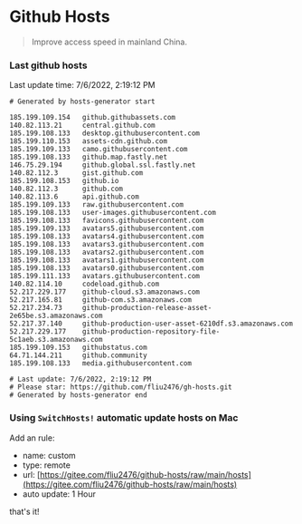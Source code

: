 # Github Hosts

> Improve access speed in mainland China.

### Last github hosts

Last update time: 7/6/2022, 2:19:12 PM

```base
# Generated by hosts-generator start 

185.199.109.154   github.githubassets.com
140.82.113.21     central.github.com
185.199.108.133   desktop.githubusercontent.com
185.199.110.153   assets-cdn.github.com
185.199.109.133   camo.githubusercontent.com
185.199.108.133   github.map.fastly.net
146.75.29.194     github.global.ssl.fastly.net
140.82.112.3      gist.github.com
185.199.108.153   github.io
140.82.112.3      github.com
140.82.113.6      api.github.com
185.199.109.133   raw.githubusercontent.com
185.199.108.133   user-images.githubusercontent.com
185.199.108.133   favicons.githubusercontent.com
185.199.109.133   avatars5.githubusercontent.com
185.199.108.133   avatars4.githubusercontent.com
185.199.108.133   avatars3.githubusercontent.com
185.199.108.133   avatars2.githubusercontent.com
185.199.108.133   avatars1.githubusercontent.com
185.199.108.133   avatars0.githubusercontent.com
185.199.111.133   avatars.githubusercontent.com
140.82.114.10     codeload.github.com
52.217.229.177    github-cloud.s3.amazonaws.com
52.217.165.81     github-com.s3.amazonaws.com
52.217.234.73     github-production-release-asset-2e65be.s3.amazonaws.com
52.217.37.140     github-production-user-asset-6210df.s3.amazonaws.com
52.217.229.177    github-production-repository-file-5c1aeb.s3.amazonaws.com
185.199.109.153   githubstatus.com
64.71.144.211     github.community
185.199.108.133   media.githubusercontent.com

# Last update: 7/6/2022, 2:19:12 PM
# Please star: https://github.com/fliu2476/gh-hosts.git
# Generated by hosts-generator end
```

### Using `SwitchHosts!` automatic update hosts on Mac
Add an rule:
- name: custom
- type: remote
- url: [https://gitee.com/fliu2476/github-hosts/raw/main/hosts](https://gitee.com/fliu2476/github-hosts/raw/main/hosts)
- auto update: 1 Hour

that's it!

